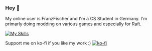 ### Hey :wave:

My online user is FranzFischer and I'm a CS Student in Germany. I'm primarly doing modding on various games and especially for Raft.

[![My Skills](https://skillicons.dev/icons?i=cs,js,html,css,androidstudio,bash,discord,bots,dotnet,git,github,gitlab,java,jquery,latex,linux,lua,md,mysql,php,py,replit,scala,unity,visualstudio,vscode)](https://skillicons.dev)

Support me on ko-fi if you like my work :)
[![ko-fi](https://ko-fi.com/img/githubbutton_sm.svg)](https://ko-fi.com/U7U1XZHXW)
